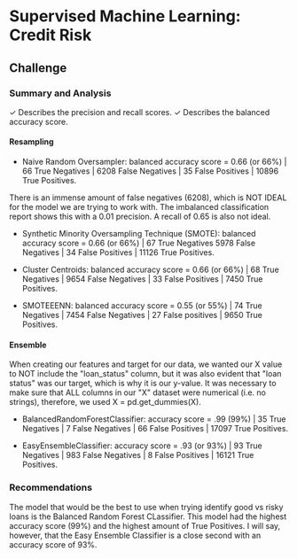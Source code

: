 # Supervised Machine Learning: Credit Risk

## Challenge

### Summary and Analysis
✓ Describes the precision and
recall scores.
✓ Describes the balanced
accuracy score.

#### Resampling

- Naive Random Oversampler: balanced accuracy score = 0.66 (or 66%) | 66 True Negatives | 6208 False Negatives |
35 False Positives | 10896 True Positives.

There is an immense amount of false negatives (6208), which is NOT IDEAL for the model we are trying to work with. The imbalanced classification report shows this with a 0.01 precision. A recall of 0.65 is also not ideal. 

- Synthetic Minority Oversampling Technique (SMOTE): balanced accuracy score = 0.66 (or 66%) | 67 True Negatives
5978 False Negatives | 34 False Positives | 11126 True Positives.

- Cluster Centroids: balanced accuracy score = 0.66 (or 66%) | 68 True Negatives | 9654 False Negatives | 
33 False Positives | 7450 True Positives.

- SMOTEEENN: balanced accuracy score = 0.55 (or 55%) | 74 True Negatives | 7454 False Negatives |
27 False positives | 9650 True Positives.



#### Ensemble
When creating our features and target for our data, we wanted our X value to NOT include the "loan_status" column, but it was also evident that "loan status" was our target, which is why it is our y-value. It was necessary to make sure that ALL columns in our "X" dataset were numerical (i.e. no strings), therefore, we used X = pd.get_dummies(X).

- BalancedRandomForestClassifier: accuracy score = .99 (99%) | 35 True Negatives | 7 False Negatives |
66 False Positives | 17097 True Positives.

- EasyEnsembleClassifier: accuracy score = .93 (or 93%) | 93 True Negatives | 983 False Negatives |
8 False Positives | 16121 True Positives.

### Recommendations
The model that would be the best to use when trying identify good vs risky loans is the Balanced Random Forest CLassifier. This model had the highest accuracy score (99%) and the highest amount of True Positives. I will say, however, that the Easy Ensemble Classifier is a close second with an accuracy score of 93%.
